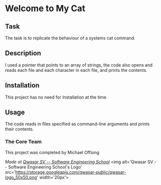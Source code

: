 # Welcome to My Cat

## Task
The task is to replicate the behaviour of a systems cat command.

## Description
I used a pointer that points to an array of strings, the code also opens and reads each file and each character in each file, and prints the contents.

## Installation
This project has no need for Installation at the time.

## Usage
The code reads in files specified as command-line arguments and prints their contents.

### The Core Team
This project was completed by Michael Offiong

<span><i>Made at <a href='https://qwasar.io'>Qwasar SV -- Software Engineering School</a></i></span>
<span><img alt='Qwasar SV -- Software Engineering School's Logo' src='https://storage.googleapis.com/qwasar-public/qwasar-logo_50x50.png' width='20px'></span>
